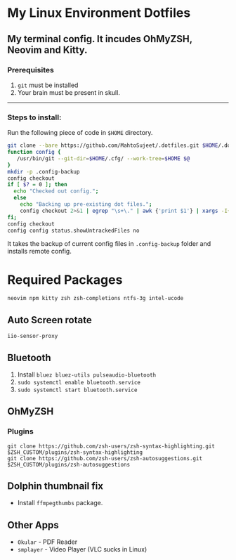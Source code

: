 # My Linux Environment Dotfiles

## My terminal config. It incudes OhMyZSH, Neovim and Kitty.

### Prerequisites
1. `git` must be installed
1. Your brain must be present in skull.

--------------------------------

### Steps to install:

Run the following piece of code in `$HOME` directory.
```bash
git clone --bare https://github.com/MahtoSujeet/.dotfiles.git $HOME/.dotfiles
function config {
   /usr/bin/git --git-dir=$HOME/.cfg/ --work-tree=$HOME $@
}
mkdir -p .config-backup
config checkout
if [ $? = 0 ]; then
  echo "Checked out config.";
  else
    echo "Backing up pre-existing dot files.";
    config checkout 2>&1 | egrep "\s+\." | awk {'print $1'} | xargs -I{} mv {} .config-backup/{}
fi;
config checkout
config config status.showUntrackedFiles no
```
It takes the backup of current config files in `.config-backup` folder and installs remote config.


# Required Packages
```
neovim npm kitty zsh zsh-completions ntfs-3g intel-ucode
```

## Auto Screen rotate
```iio-sensor-proxy```

## Bluetooth
1. Install ```bluez bluez-utils pulseaudio-bluetooth```
1. `sudo systemctl enable bluetooth.service`
1. `sudo systemctl start bluetooth.service`

## OhMyZSH
### Plugins
```
git clone https://github.com/zsh-users/zsh-syntax-highlighting.git $ZSH_CUSTOM/plugins/zsh-syntax-highlighting
git clone https://github.com/zsh-users/zsh-autosuggestions.git $ZSH_CUSTOM/plugins/zsh-autosuggestions
```

## Dolphin thumbnail fix
* Install `ffmpegthumbs` package.

## Other Apps
* `Okular` - PDF Reader
* `smplayer` - Video Player (VLC sucks in Linux)


